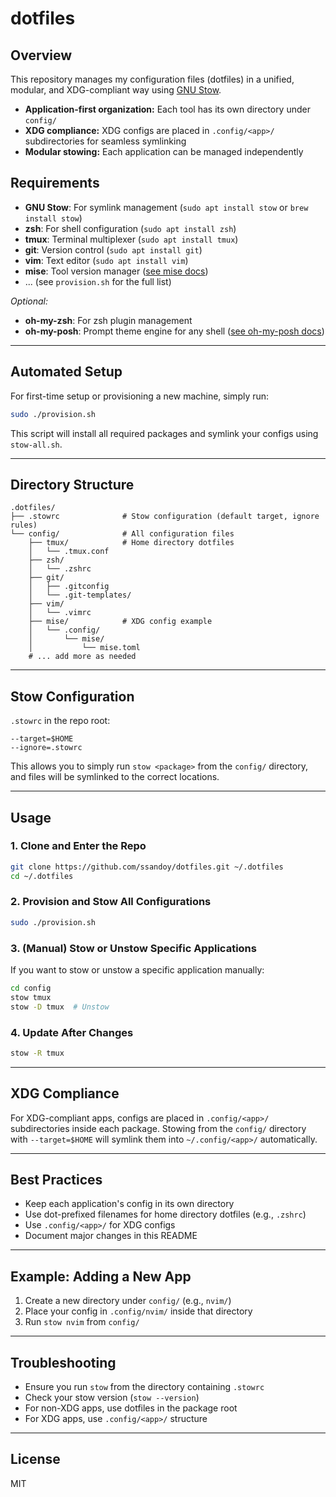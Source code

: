 # dotfiles

## Overview
This repository manages my configuration files (dotfiles) in a unified, modular, and XDG-compliant way using [GNU Stow](https://www.gnu.org/software/stow/).

- **Application-first organization:** Each tool has its own directory under `config/`
- **XDG compliance:** XDG configs are placed in `.config/<app>/` subdirectories for seamless symlinking
- **Modular stowing:** Each application can be managed independently

## Requirements

- **GNU Stow**: For symlink management (`sudo apt install stow` or `brew install stow`)
- **zsh**: For shell configuration (`sudo apt install zsh`)
- **tmux**: Terminal multiplexer (`sudo apt install tmux`)
- **git**: Version control (`sudo apt install git`)
- **vim**: Text editor (`sudo apt install vim`)
- **mise**: Tool version manager ([see mise docs](https://mise.jdx.dev/getting-started.html))
- ... (see `provision.sh` for the full list)

_Optional:_
- **oh-my-zsh**: For zsh plugin management
- **oh-my-posh**: Prompt theme engine for any shell ([see oh-my-posh docs](https://ohmyposh.dev/docs/installation))

---

## Automated Setup

For first-time setup or provisioning a new machine, simply run:

```sh
sudo ./provision.sh
```

This script will install all required packages and symlink your configs using `stow-all.sh`.

---

## Directory Structure

```
.dotfiles/
├── .stowrc              # Stow configuration (default target, ignore rules)
└── config/              # All configuration files
    ├── tmux/            # Home directory dotfiles
    │   └── .tmux.conf
    ├── zsh/
    │   └── .zshrc
    ├── git/
    │   ├── .gitconfig
    │   └── .git-templates/
    ├── vim/
    │   └── .vimrc
    ├── mise/            # XDG config example
    │   └── .config/
    │       └── mise/
    │           └── mise.toml
    # ... add more as needed
```

---

## Stow Configuration

`.stowrc` in the repo root:
```
--target=$HOME
--ignore=.stowrc
```
This allows you to simply run `stow <package>` from the `config/` directory, and files will be symlinked to the correct locations.

---

## Usage

### 1. Clone and Enter the Repo
```sh
git clone https://github.com/ssandoy/dotfiles.git ~/.dotfiles
cd ~/.dotfiles
```

### 2. Provision and Stow All Configurations
```sh
sudo ./provision.sh
```

### 3. (Manual) Stow or Unstow Specific Applications
If you want to stow or unstow a specific application manually:
```sh
cd config
stow tmux
stow -D tmux  # Unstow
```

### 4. Update After Changes
```sh
stow -R tmux
```

---

## XDG Compliance

For XDG-compliant apps, configs are placed in `.config/<app>/` subdirectories inside each package. Stowing from the `config/` directory with `--target=$HOME` will symlink them into `~/.config/<app>/` automatically.

---

## Best Practices
- Keep each application's config in its own directory
- Use dot-prefixed filenames for home directory dotfiles (e.g., `.zshrc`)
- Use `.config/<app>/` for XDG configs
- Document major changes in this README

---

## Example: Adding a New App
1. Create a new directory under `config/` (e.g., `nvim/`)
2. Place your config in `.config/nvim/` inside that directory
3. Run `stow nvim` from `config/`

---

## Troubleshooting
- Ensure you run `stow` from the directory containing `.stowrc`
- Check your stow version (`stow --version`)
- For non-XDG apps, use dotfiles in the package root
- For XDG apps, use `.config/<app>/` structure

---

## License
MIT
